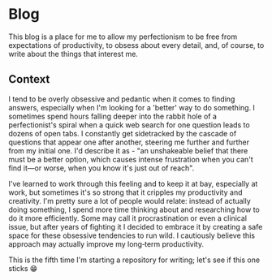 # Blog

This blog is a place for me to allow my perfectionism to be free from expectations of productivity, to obsess about every detail, and, of course, to write about the things that interest me.

## Context

I tend to be overly obsessive and pedantic when it comes to finding answers, especially when I'm looking for a 'better' way to do something. I sometimes spend hours falling deeper into the rabbit hole of a perfectionist's spiral when a quick web search for one question leads to dozens of open tabs. I constantly get sidetracked by the cascade of questions that appear one after another, steering me further and further from my initial one. I'd describe it as - "an unshakeable belief that there must be a better option, which causes intense frustration when you can't find it—or worse, when you know it's just out of reach".
 
I've learned to work through this feeling and to keep it at bay, especially at work, but sometimes it's so strong that it cripples my productivity and creativity. I'm pretty sure a lot of people would relate: instead of actually doing something, I spend more time thinking about and researching how to do it more efficiently. Some may call it procrastination or even a clinical issue, but after years of fighting it I decided to embrace it by creating a safe space for these obsessive tendencies to run wild. I cautiously believe this approach may actually improve my long‑term productivity.
 
This is the fifth time I'm starting a repository for writing; let's see if this one sticks 😁
